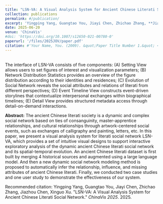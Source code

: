 ```yaml
---
title: "LSN-VA: A Visual Analysis System for Ancient Chinese Literati Social Network"
collection: publications
permalink: #/publication/
excerpt: 'Yingping Yang, Guangtao You, Jiayi Chen, Zhichao Zhang, **Jiazhou Chen**\*, Xinguo Xu'
date: 2025-06-20
venue: 'ChinaVis'
#doi: 'https://doi.org/10.1007/s12650-021-00780-0'
paperurl: '/files/2025JOV/paper.pdf'
citation: #'Your Name, You. (2009). &quot;Paper Title Number 1.&quot; <i>Journal 1</i>. 1(1).'
---
```

<br/><img src='/files/2025JOV/graphics-abstract.png' alt=""><br>
The interface of LSN-VA consists of five components: (A) Setting View allows users to set figures of interest and visualization parameters; (B) Network Distribution Statistics provides an overview of the figure distribution according to their identities and residences; (C) Evolution of Social Network reveals the social attributes and relations of literati from different perspectives; (D) Event Timeline View constructs event-driven storylines that contextualize interpersonal exchanges within biographical timelines; (E) Detail View provides structured metadata access through detail-on-demand interactions.

<b>Abstract:</b> The ancient Chinese literati society is a dynamic and complex social network based on ties of consanguinity, master-apprentice relationships, and cultural relationships through artwork-centered social events, such as exchanges of calligraphy and painting, letters, etc. In this paper, we present a visual analysis system for literati social network LSN-VA, which provides a set of intuitive visual designs to support interactive exploratory analysis of the dynamic ancient Chinese literati social network and its spatial-temporal evolution. An ancient Chinese literati dataset is first built by merging 4 historical sources and augmented using a large language model. And then a new dynamic social network modeling method is proposed to automatically infer the relationship, influence, and missing attributes of ancient Chinese literati. Finally, we conducted two case studies and one user study to demonstrate the effectiveness of our system.

Recommended citation: Yingping Yang, Guangtao You, Jiayi Chen, Zhichao Zhang, Jiazhou Chen, Xinguo Xu. "LSN-VA: A Visual Analysis System for Ancient Chinese Literati Social Network." <i>ChinaVis 2025</i>. 2025.
